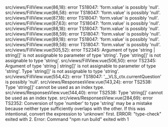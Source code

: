 src/views/FillView.vue(86,18): error TS18047: 'form.value' is possibly 'null'.
src/views/FillView.vue(86,58): error TS18047: 'form.value' is possibly 'null'.
src/views/FillView.vue(87,18): error TS18047: 'form.value' is possibly 'null'.
src/views/FillView.vue(87,63): error TS18047: 'form.value' is possibly 'null'.
src/views/FillView.vue(88,18): error TS18047: 'form.value' is possibly 'null'.
src/views/FillView.vue(88,59): error TS18047: 'form.value' is possibly 'null'.
src/views/FillView.vue(89,18): error TS18047: 'form.value' is possibly 'null'.
src/views/FillView.vue(89,58): error TS18047: 'form.value' is possibly 'null'.
src/views/FillView.vue(505,52): error TS2345: Argument of type 'string | string[]' is not assignable to parameter of type 'string'.
Type 'string[]' is not assignable to type 'string'.
src/views/FillView.vue(506,50): error TS2345: Argument of type 'string | string[]' is not assignable to parameter of type 'string'.
Type 'string[]' is not assignable to type 'string'.
src/views/FillView.vue(554,42): error TS18047: '\_\_VLS_ctx.currentQuestion' is possibly 'null'.
src/views/ResponsesView.vue(143,24): error TS2538: Type 'string[]' cannot be used as an index type.
src/views/ResponsesView.vue(144,40): error TS2538: Type 'string[]' cannot be used as an index type.
src/views/ResponsesView.vue(284,69): error TS2352: Conversion of type 'number' to type 'string' may be a mistake because neither type sufficiently overlaps with the other. If this was intentional, convert the expression to 'unknown' first.
ERROR: "type-check" exited with 2.
Error: Command "npm run build" exited with 1
